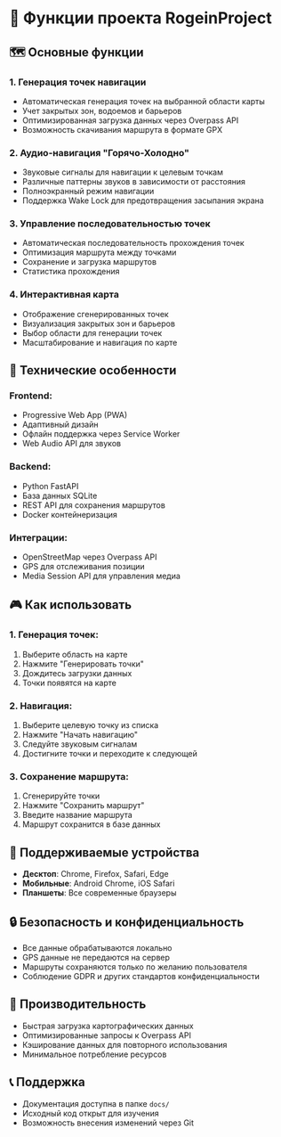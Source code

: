 # 🎯 Функции проекта RogeinProject

## 🗺️ Основные функции

### 1. **Генерация точек навигации**
- Автоматическая генерация точек на выбранной области карты
- Учет закрытых зон, водоемов и барьеров
- Оптимизированная загрузка данных через Overpass API
- Возможность скачивания маршрута в формате GPX

### 2. **Аудио-навигация "Горячо-Холодно"**
- Звуковые сигналы для навигации к целевым точкам
- Различные паттерны звуков в зависимости от расстояния
- Полноэкранный режим навигации
- Поддержка Wake Lock для предотвращения засыпания экрана

### 3. **Управление последовательностью точек**
- Автоматическая последовательность прохождения точек
- Оптимизация маршрута между точками
- Сохранение и загрузка маршрутов
- Статистика прохождения

### 4. **Интерактивная карта**
- Отображение сгенерированных точек
- Визуализация закрытых зон и барьеров
- Выбор области для генерации точек
- Масштабирование и навигация по карте

## 🔧 Технические особенности

### **Frontend:**
- Progressive Web App (PWA)
- Адаптивный дизайн
- Офлайн поддержка через Service Worker
- Web Audio API для звуков

### **Backend:**
- Python FastAPI
- База данных SQLite
- REST API для сохранения маршрутов
- Docker контейнеризация

### **Интеграции:**
- OpenStreetMap через Overpass API
- GPS для отслеживания позиции
- Media Session API для управления медиа

## 🎮 Как использовать

### 1. **Генерация точек:**
1. Выберите область на карте
2. Нажмите "Генерировать точки"
3. Дождитесь загрузки данных
4. Точки появятся на карте

### 2. **Навигация:**
1. Выберите целевую точку из списка
2. Нажмите "Начать навигацию"
3. Следуйте звуковым сигналам
4. Достигните точки и переходите к следующей

### 3. **Сохранение маршрута:**
1. Сгенерируйте точки
2. Нажмите "Сохранить маршрут"
3. Введите название маршрута
4. Маршрут сохранится в базе данных

## 📱 Поддерживаемые устройства

- **Десктоп**: Chrome, Firefox, Safari, Edge
- **Мобильные**: Android Chrome, iOS Safari
- **Планшеты**: Все современные браузеры

## 🔒 Безопасность и конфиденциальность

- Все данные обрабатываются локально
- GPS данные не передаются на сервер
- Маршруты сохраняются только по желанию пользователя
- Соблюдение GDPR и других стандартов конфиденциальности

## 🚀 Производительность

- Быстрая загрузка картографических данных
- Оптимизированные запросы к Overpass API
- Кэширование данных для повторного использования
- Минимальное потребление ресурсов

## 📞 Поддержка

- Документация доступна в папке `docs/`
- Исходный код открыт для изучения
- Возможность внесения изменений через Git
